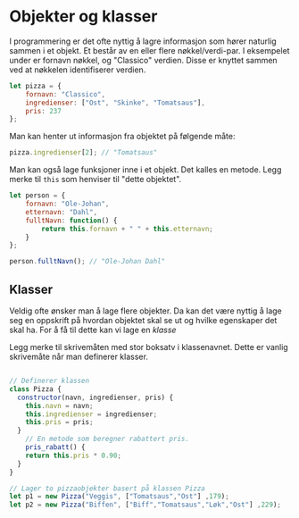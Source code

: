 # Objekter og klasser

I programmering er det ofte nyttig å lagre informasjon som hører naturlig sammen i et objekt. Et består av en eller flere nøkkel/verdi-par. I eksempelet under er fornavn nøkkel, og "Classico" verdien. Disse er knyttet sammen ved at nøkkelen identifiserer verdien.

```javascript
let pizza = {
    fornavn: "Classico",
    ingredienser: ["Ost", "Skinke", "Tomatsaus"],
    pris: 237
};
```

Man kan henter ut informasjon fra objektet på følgende måte:

```javascript
pizza.ingredienser[2]; // "Tomatsaus"
```

Man kan også lage funksjoner inne i et objekt. Det kalles en metode. Legg merke til ```this``` som henviser til "dette objektet".

```javascript
let person = {
    fornavn: "Ole-Johan",
    etternavn: "Dahl",
    fulltNavn: function() {
        return this.fornavn + " " + this.etternavn;
    }
};

person.fulltNavn(); // "Ole-Johan Dahl"
```


## Klasser

Veldig ofte ønsker man å lage flere objekter. Da kan det være nyttig å lage seg en oppskrift på hvordan objektet skal se ut og hvilke egenskaper det skal ha. For å få til dette kan vi lage en *klasse*

Legg merke til skrivemåten med stor boksatv i klassenavnet. Dette er vanlig skrivemåte når man definerer klasser.

```javascript

// Definerer klassen
class Pizza {
  constructor(navn, ingredienser, pris) {
    this.navn = navn;
    this.ingredienser = ingredienser;
    this.pris = pris;
  }
    // En metode som beregner rabattert pris.
    pris_rabatt() {
    return this.pris * 0.90;
  }
}

// Lager to pizzaobjekter basert på klassen Pizza
let p1 = new Pizza("Veggis", ["Tomatsaus","Ost"] ,179);
let p2 = new Pizza("Biffen", ["Biff","Tomatsaus","Løk","Ost"] ,229);

```

